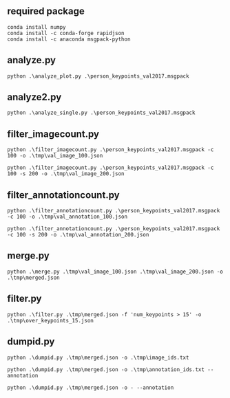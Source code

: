 ## required package

```
conda install numpy
conda install -c conda-forge rapidjson
conda install -c anaconda msgpack-python
```

## analyze.py

```
python .\analyze_plot.py .\person_keypoints_val2017.msgpack
```

## analyze2.py

```
python .\analyze_single.py .\person_keypoints_val2017.msgpack
```

## filter_imagecount.py

```
python .\filter_imagecount.py .\person_keypoints_val2017.msgpack -c 100 -o .\tmp\val_image_100.json
```

```
python .\filter_imagecount.py .\person_keypoints_val2017.msgpack -c 100 -s 200 -o .\tmp\val_image_200.json
```

## filter_annotationcount.py

```
python .\filter_annotationcount.py .\person_keypoints_val2017.msgpack -c 100 -o .\tmp\val_annotation_100.json
```

```
python .\filter_annotationcount.py .\person_keypoints_val2017.msgpack -c 100 -s 200 -o .\tmp\val_annotation_200.json
```
## merge.py

```
python .\merge.py .\tmp\val_image_100.json .\tmp\val_image_200.json -o .\tmp\merged.json
```

## filter.py

```
python .\filter.py .\tmp\merged.json -f 'num_keypoints > 15' -o .\tmp\over_keypoints_15.json
```

## dumpid.py

```
python .\dumpid.py .\tmp\merged.json -o .\tmp\image_ids.txt
```

```
python .\dumpid.py .\tmp\merged.json -o .\tmp\annotation_ids.txt --annotation
```

```
python .\dumpid.py .\tmp\merged.json -o - --annotation
```